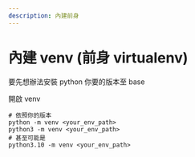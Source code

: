 ```yaml
---
description: 內建前身
---
```


# 內建 venv (前身 virtualenv)

要先想辦法安裝 python 你要的版本至 base



開啟 venv

```
# 依照你的版本
python -m venv <your_env_path>
python3 -m venv <your_env_path>
# 甚至可能是
python3.10 -m venv <your_env_path>
```







